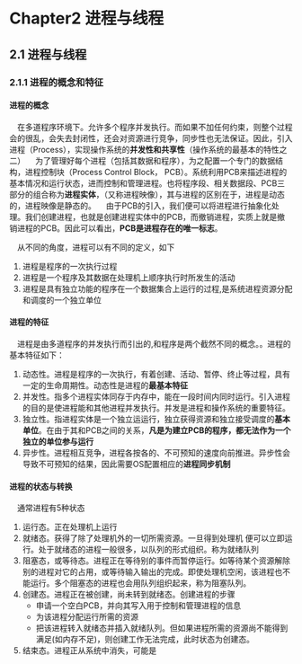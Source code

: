 # Chapter2 进程与线程

## 2.1 进程与线程

### 2.1.1 进程的概念和特征

#### 进程的概念

&emsp;在多道程序环境下。允许多个程序并发执行。而如果不加任何约束，则整个过程会的很乱，会失去封闭性，还会对资源进行竞争，同步性也无法保证。因此，引入进程（Process），实现操作系统的**并发性和共享性**（操作系统的最基本的特性之二）
&emsp;为了管理好每个进程（包括其数据和程序），为之配置一个专门的数据结构，进程控制块（Process Control Block， PCB）。系统利用PCB来描述进程的基本情况和运行状态，进而控制和管理进程。也将程序段、相关数据段、PCB三部分的组合称为**进程实体**，（又称进程映像），其与进程的区别在于，进程是动态的，进程映像是静态的。
&emsp;由于PCB的引入，我们便可以将进程进行抽象化处理。我们创建进程，也就是创建进程实体中的PCB，而撤销进程，实质上就是撤销进程的PCB。因此可以看出，**PCB是进程存在的唯一标志**。

&emsp;从不同的角度，进程可以有不同的定义，如下

1. 进程是程序的一次执行过程
2. 进程是一个程序及其数据在处理机上顺序执行时所发生的活动
3. 进程是具有独立功能的程序在一个数据集合上运行的过程,是系统进程资源分配和调度的一个独立单位

#### 进程的特征

&emsp;进程是由多道程序的并发执行而引出的,和程序是两个截然不同的概念。。进程的基本特征如下：

1. 动态性。进程是程序的一次执行，有着创建、活动、暂停、终止等过程，具有一定的生命周期性。动态性是进程的**最基本特征**
2. 并发性。指多个进程实体同存于内存中，能在一段时间内同时运行。引入进程的目的是使进程能和其他进程并发执行。并发是进程和操作系统的重要特征。
3. 独立性。指进程实体是一个独立运运行，独立获得资源和独立接受调度的**基本单位**。在由于其和PCB之间的关系，**凡是为建立PCB的程序，都无法作为一个独立的单位参与运行**
4. 异步性。进程相互竞争，进程各按各的、不可预知的速度向前推进。异步性会导致不可预知的结果，因此需要OS配置相应的**进程同步机制**

#### 进程的状态与转换

&emsp;通常进程有5种状态

1. 运行态。正在处理机上运行
2. 就绪态。获得了除了处理机外的一切所需资源。一旦得到处理机  便可以立即运行。处于就绪态的进程一般很多，以队列的形式组织。称为就绪队列
3. 阻塞态，或等待态。进程正在等待别的事件而暂停运行。如等待某个资源解除别的进程对它的占用，或等待输入输出的完成。即使处理机空闲，该进程也不能运行。多个阻塞态的进程也会用队列组织起来，称为阻塞队列。
4. 创建态。进程正在被创建，尚未转到就绪态。创建进程的步骤
   * 申请一个空白PCB，并向其写入用于控制和管理进程的信息
   * 为该进程分配运行所需的资源
   * 把该进程转入就绪态并插入就绪队列。但如果进程所需的资源尚不能得到满足(如内存不足)，则创建工作无法完成，此时状态为创建态。
5. 结束态。进程正从系统中消失，可能是